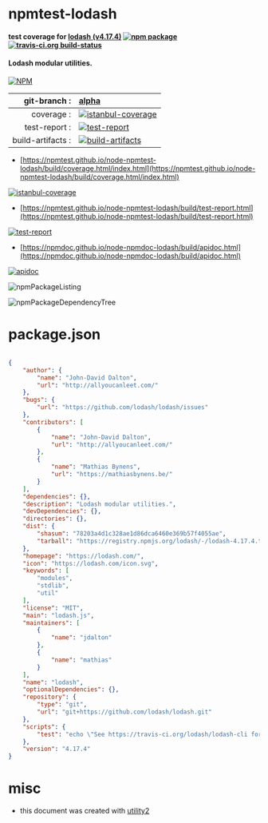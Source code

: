 # npmtest-lodash

#### test coverage for  [lodash (v4.17.4)](https://lodash.com/)  [![npm package](https://img.shields.io/npm/v/npmtest-lodash.svg?style=flat-square)](https://www.npmjs.org/package/npmtest-lodash) [![travis-ci.org build-status](https://api.travis-ci.org/npmtest/node-npmtest-lodash.svg)](https://travis-ci.org/npmtest/node-npmtest-lodash)

#### Lodash modular utilities.

[![NPM](https://nodei.co/npm/lodash.png?downloads=true&downloadRank=true&stars=true)](https://www.npmjs.com/package/lodash)

| git-branch : | [alpha](https://github.com/npmtest/node-npmtest-lodash/tree/alpha)|
|--:|:--|
| coverage : | [![istanbul-coverage](https://npmtest.github.io/node-npmtest-lodash/build/coverage.badge.svg)](https://npmtest.github.io/node-npmtest-lodash/build/coverage.html/index.html)|
| test-report : | [![test-report](https://npmtest.github.io/node-npmtest-lodash/build/test-report.badge.svg)](https://npmtest.github.io/node-npmtest-lodash/build/test-report.html)|
| build-artifacts : | [![build-artifacts](https://npmtest.github.io/node-npmtest-lodash/glyphicons_144_folder_open.png)](https://github.com/npmtest/node-npmtest-lodash/tree/gh-pages/build)|

- [https://npmtest.github.io/node-npmtest-lodash/build/coverage.html/index.html](https://npmtest.github.io/node-npmtest-lodash/build/coverage.html/index.html)

[![istanbul-coverage](https://npmtest.github.io/node-npmtest-lodash/build/screenCapture.buildCi.browser.%252Ftmp%252Fbuild%252Fcoverage.lib.html.png)](https://npmtest.github.io/node-npmtest-lodash/build/coverage.html/index.html)

- [https://npmtest.github.io/node-npmtest-lodash/build/test-report.html](https://npmtest.github.io/node-npmtest-lodash/build/test-report.html)

[![test-report](https://npmtest.github.io/node-npmtest-lodash/build/screenCapture.buildCi.browser.%252Ftmp%252Fbuild%252Ftest-report.html.png)](https://npmtest.github.io/node-npmtest-lodash/build/test-report.html)

- [https://npmdoc.github.io/node-npmdoc-lodash/build/apidoc.html](https://npmdoc.github.io/node-npmdoc-lodash/build/apidoc.html)

[![apidoc](https://npmdoc.github.io/node-npmdoc-lodash/build/screenCapture.buildCi.browser.%252Ftmp%252Fbuild%252Fapidoc.html.png)](https://npmdoc.github.io/node-npmdoc-lodash/build/apidoc.html)

![npmPackageListing](https://npmtest.github.io/node-npmtest-lodash/build/screenCapture.npmPackageListing.svg)

![npmPackageDependencyTree](https://npmtest.github.io/node-npmtest-lodash/build/screenCapture.npmPackageDependencyTree.svg)



# package.json

```json

{
    "author": {
        "name": "John-David Dalton",
        "url": "http://allyoucanleet.com/"
    },
    "bugs": {
        "url": "https://github.com/lodash/lodash/issues"
    },
    "contributors": [
        {
            "name": "John-David Dalton",
            "url": "http://allyoucanleet.com/"
        },
        {
            "name": "Mathias Bynens",
            "url": "https://mathiasbynens.be/"
        }
    ],
    "dependencies": {},
    "description": "Lodash modular utilities.",
    "devDependencies": {},
    "directories": {},
    "dist": {
        "shasum": "78203a4d1c328ae1d86dca6460e369b57f4055ae",
        "tarball": "https://registry.npmjs.org/lodash/-/lodash-4.17.4.tgz"
    },
    "homepage": "https://lodash.com/",
    "icon": "https://lodash.com/icon.svg",
    "keywords": [
        "modules",
        "stdlib",
        "util"
    ],
    "license": "MIT",
    "main": "lodash.js",
    "maintainers": [
        {
            "name": "jdalton"
        },
        {
            "name": "mathias"
        }
    ],
    "name": "lodash",
    "optionalDependencies": {},
    "repository": {
        "type": "git",
        "url": "git+https://github.com/lodash/lodash.git"
    },
    "scripts": {
        "test": "echo \"See https://travis-ci.org/lodash/lodash-cli for testing details.\""
    },
    "version": "4.17.4"
}
```



# misc
- this document was created with [utility2](https://github.com/kaizhu256/node-utility2)
